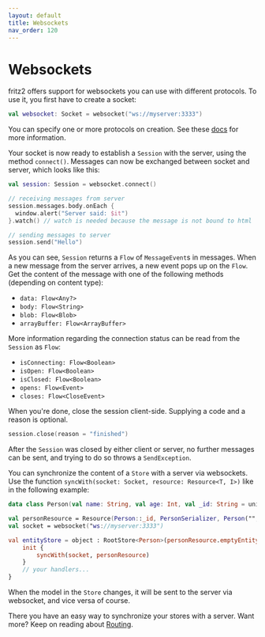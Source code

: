 ```yaml
---
layout: default
title: Websockets
nav_order: 120
---
```

# Websockets

fritz2 offers support for websockets you can use with different protocols. To use it, you first have to create a socket:
 
```kotlin
val websocket: Socket = websocket("ws://myserver:3333")
```
You can specify one or more protocols on creation. See these [docs](https://developer.mozilla.org/en-US/docs/Web/API/WebSocket/WebSocket) for more information.

Your socket is now ready to establish a `Session` with the server, using the method `connect()`. Messages can now be exchanged between socket and server, which looks like this:

```kotlin
val session: Session = websocket.connect()

// receiving messages from server
session.messages.body.onEach {
  window.alert("Server said: $it")
}.watch() // watch is needed because the message is not bound to html

// sending messages to server
session.send("Hello")
```

As you can see, `Session` returns a `Flow` of `MessageEvent`s in messages. When a new message from the server arrives, a new event pops up on the `Flow`. Get the content of the message with one of the following methods (depending on content type):
* `data: Flow<Any?>`
* `body: Flow<String>`
* `blob: Flow<Blob>`
* `arrayBuffer: Flow<ArrayBuffer>`

More information regarding the connection status can be read from the `Session` as `Flow`:
* `isConnecting: Flow<Boolean>`
* `isOpen: Flow<Boolean>`
* `isClosed: Flow<Boolean>`
* `opens: Flow<Event>`
* `closes: Flow<CloseEvent>`

When you're done, close the session client-side. Supplying a code and a reason is optional.
```kotlin
session.close(reason = "finished")
```
After the `Session` was closed by either client or server, no further messages can be sent, and trying to do so throws a `SendException`.


You can synchronize the content of a `Store` with a server via websockets. Use the function `syncWith(socket: Socket, resource: Resource<T, I>)` like in the following example:

```kotlin
data class Person(val name: String, val age: Int, val _id: String = uniqueId())

val personResource = Resource(Person::_id, PersonSerializer, Person("", 0))
val socket = websocket("ws://myserver:3333")

val entityStore = object : RootStore<Person>(personResource.emptyEntity) {
    init {
        syncWith(socket, personResource)
    }
    // your handlers...
}
```

When the model in the `Store` changes, it will be sent to the server via websocket, and vice versa of course.

There you have an easy way to synchronize your stores with a server. Want more? Keep on reading about [Routing](Routing.html).